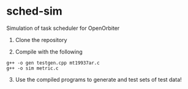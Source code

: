 sched-sim
=========

Simulation of task scheduler for OpenOrbiter

1. Clone the repository

2. Compile with the following
```
g++ -o gen testgen.cpp mt19937ar.c
g++ -o sim metric.c
```
3. Use the compiled programs to generate and test sets of test data!
